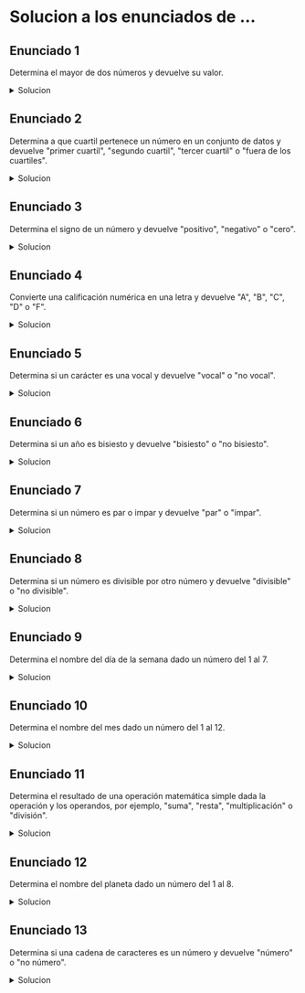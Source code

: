# Solucion a los enunciados de ...

## Enunciado 1

Determina el mayor de dos números y devuelve su valor.

<details>
  <summary>Solucion</summary>
  
  ```kotlin
 fun main (){
    println("ingrese el primer numero")
    val num1 = readln().toInt()
    println("ingrese el segundo numero")
    val num2 = readln().toInt()

    val numeroMayor = when{
        num1 > num2 -> num1
        else -> num2
    }
    println("el numero mas grande es $numeroMayor")
}
  ```
</details>

## Enunciado 2

Determina a que cuartil pertenece un número en un conjunto de datos y devuelve "primer cuartil", "segundo cuartil", "tercer cuartil" o "fuera de los cuartiles".

<details>
  <summary>Solucion</summary>
  
  ```kotlin
 fun main (){
    println("ingrese un numero:")
    val numero = readln().toInt()
    println("ingrese los datos separados por una coma:")
    val datos = readln().split(", ").map { it.toInt() }.sorted()

    val primerCuartil = datos[datos.size / 4]
    val segundoCuartil = datos[datos.size / 2]
    val tercerCuartil = datos[datos.size * 3 / 4]

    val resultado = when{
        numero < primerCuartil -> "Fuera de los cuartiles"
        numero <= segundoCuartil -> "Primer cuartil"
        numero <= tercerCuartil -> "Segundo cuartil"
        numero <= datos.last() -> "Tercer cuartil"
        else -> "Fuera de los cuartiles"
    }
    println("El número pertenece al $resultado")
}
  ```
</details>

## Enunciado 3

Determina el signo de un número y devuelve "positivo", "negativo" o "cero".

<details>
  <summary>Solucion</summary>
  
  ```kotlin
 fun main (){
    println("ingrese un numero:")
    val numero = readln().toInt()
    val resultado = when{
        numero == 0 -> "cero"
        numero <0 -> "negativo"
        else -> "positivo"
    }
    println(resultado)
}
  ```
</details>

## Enunciado 4

Convierte una calificación numérica en una letra y devuelve "A", "B", "C", "D" o "F".

<details>
  <summary>Solucion</summary>
  
  ```kotlin
 fun main (){
    println("ingrese una calificación:")
    val calificacion = readln().toInt()
    val conversion = when (calificacion) {
        10 -> "A"
        9 -> "B"
        8 -> "C"
        7 -> "D"
        6 -> "E"
        else -> "F"
    }
    if (calificacion > 10)
        println("calificacion fuera del rango")
    else
        println("$calificacion convertida a letra es: $conversion")
}
  ```
</details>

## Enunciado 5

Determina si un carácter es una vocal y devuelve "vocal" o "no vocal".

<details>
  <summary>Solucion</summary>
  
  ```kotlin
 fun main (){
    println("ingrese la letra")
    val letra = readln().lowercase()
    val esVolcal = when (letra) {
        "a", "e", "i", "o", "u" -> "es una vocal"
        else -> "no es una vocal"
    }
    println("$letra $esVolcal")
}
  ```
</details>

## Enunciado 6

Determina si un año es bisiesto y devuelve "bisiesto" o "no bisiesto".

<details>
  <summary>Solucion</summary>
  
  ```kotlin
 fun main (){
    println("ingrese el año:")
    val year = readln().toInt()
    val bisiesto = when {
        year % 4 == 0 && year % 100 != 0 -> "$year es un año bisiesto"
        else -> "$year no es un año bisiesto"
    }
    println(bisiesto)
}
  ```
</details>

## Enunciado 7

Determina si un número es par o impar y devuelve "par" o "impar".

<details>
  <summary>Solucion</summary>
  
  ```kotlin
 fun main (){
    println("ingrese un numero:")
    val numero = readln().toInt()
    val parOImpar = when {
        numero % 2 == 0 -> "par"
        else -> "impar"
    }
    println(parOImpar)
}
  ```
</details>

## Enunciado 8

Determina si un número es divisible por otro número y devuelve "divisible" o "no divisible".

<details>
  <summary>Solucion</summary>
  
  ```kotlin
 fun main (){
    println("ingrese los 2 numeros:")
    val (num1, num2) = Pair(readln().toInt(), readln().toInt())
    println(when {num1 % num2 == 0 -> "$num1 es divisible con $num2 y el resultado es ${num1/num2}" else -> "no divisible"})
}
  ```
</details>

## Enunciado 9

Determina el nombre del día de la semana dado un número del 1 al 7.

<details>
  <summary>Solucion</summary>
  
  ```kotlin
 fun main (){
    println("ingrese el numero del dia")
    val dia =  when (readln().toInt()){
        1 -> "Lunes"
        2 -> "Martes"
        3 -> "Miércoles"
        4 -> "Jueves"
        5 -> "Viernes"
        6 -> "Sabado"
        7 -> "Domingo"
        else -> "numero invalido"
    }
    println(dia)
}
  ```
</details>

## Enunciado 10

Determina el nombre del mes dado un número del 1 al 12.

<details>
  <summary>Solucion</summary>
  
  ```kotlin
 fun main (){
    println("ingrese el numero del mes")
    val mes =  when (readln().toInt()){
        1 -> "Enero"
        2 -> "Febrero"
        3 -> "Marzo"
        4 -> "Abril"
        5 -> "Mayo"
        6 -> "Junio"
        7 -> "Julio"
        8 -> "Agosto"
        9 -> "Septiembre"
        10 -> "Octubre"
        11 -> "Noviembre"
        12 -> "Diciembre"
        else -> "mes invalido"
    }
    println(mes)
}
  ```
</details>

## Enunciado 11

Determina el resultado de una operación matemática simple dada la operación y los operandos, por ejemplo, "suma", "resta", "multiplicación" o "división".

<details>
  <summary>Solucion</summary>
  
  ```kotlin
 fun main (){
    println("ingrese 2 valores:")
    val (num1, num2) = Pair(readln().toInt(), readln().toInt())
    println("""
        que operacion desea realizar?
        1. suma
        2. resta
        3. division
        4. multiplicacion
    """.trimIndent())
    val result = when (readln().toInt()){
        1 -> num1 + num2
        2 -> num1 - num2
        3 -> num1 / num2
        4 -> num1 * num2
        else -> "operacion no valida"
    }
    println(result)
}
  ```
</details>

## Enunciado 12

Determina el nombre del planeta dado un número del 1 al 8.

<details>
  <summary>Solucion</summary>
  
  ```kotlin
 fun main (){
    println("ingrese el numero del planeta")
    val planeta = when (readln().toInt()){
        1 -> "Mercurio"
        2 -> "Venus"
        3 -> "Tierra"
        4 -> "Marte"
        5 -> "Jupiter"
        6 -> "Saturno"
        7 -> "Urano"
        8 -> "Neptuno"
        else -> "numero invalido"
    }
    println(planeta)
}
  ```
</details>


## Enunciado 13

Determina si una cadena de caracteres es un número y devuelve "número" o "no número".

<details>
  <summary>Solucion</summary>
  
  ```kotlin
 fun main (){
    println("ingrese un valor")
        when (readln().toIntOrNull()){
        null -> println("no es un numero")
            else -> println("es un numero")
    }
}
  ```
</details>


